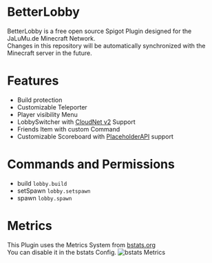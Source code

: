 
# BetterLobby  
BetterLobby is a free open source Spigot Plugin designed for the JaLuMu.de Minecraft Network.  
Changes in this repository will be automatically synchronized with the Minecraft server in the future.
# Features

 - Build protection
 - Customizable Teleporter
 - Player visibility Menu
 - LobbySwitcher with [CloudNet v2](https://github.com/CloudNetService/CloudNet) Support
 - Friends Item with custom Command
 - Customizable Scoreboard with [PlaceholderAPI](https://www.spigotmc.org/resources/placeholderapi.6245/) support
# Commands and Permissions
 - build `lobby.build`
 - setSpawn `lobby.setspawn`
 - spawn `lobby.spawn`

# Metrics  
This Plugin uses the Metrics System from [bstats.org](https://bstats.org/)  
 You can disable it in the bstats Config.
![bstats Metrics](https://bstats.org/signatures/bukkit/BetterLobby.svg)
